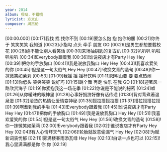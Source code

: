 ```yaml
---
year: 2014
album: 哎呦，不错哦
lyricist: 方文山
composer: 周杰伦
---
```

[00:00.000]
[00:17]我找 找 找你不到
[00:19]要怎么抱 抱 抱你的腰
[00:21]你终于 笑笑笑笑 我知道
[00:23]小指勾 点头 牵手 朋友 GO
[00:26]是男生都想要载校花
[00:28]绝不能让别人看笑话
[00:30]来场抽钥匙的复古趴
[00:32]叭叭叭 叭啦叭啦叭
[00:34]!Everybody跟着我
[00:36]!谁说夜店才有Party Hey Hey
[00:39]!把你的手放胸口
[00:41]!我是说放我胸口 Hey Hey
[00:43]!我喜欢爱笑的你
[00:45]!但是这一句太俗气 Hey Hey
[00:47]!改换文青的造句
[00:49]!你一抹微笑如茉莉
[00:53]
[01:09]我摇 摇 摇杯饮料
[01:11]阳明山要 要 要点热闹
[01:13]你低头 笑笑笑笑 说好巧
[01:15]跳个舞 再走 快乐 在我 GO
[01:18]迎著风一路欣赏海芋
[01:19]你紧抱我这一场花季
[01:22]你说是不能说的秘密
[01:24]嘘
[01:26]从你暧昧的眼神里
[01:28]心事好拥挤好像有话传递
[01:30]背对背煮著温泉蛋
[01:32]滚烫的热情让爱情变神秘
[01:35]搭拉搭搭拉搭
[01:37]搭拉搭搭拉搭
[01:39]啊煮到我的手啦
[01:43]!Everybody跟着我
[01:45]!谁说夜店才有Party Hey Hey
[01:47]!把你的手放胸口
[01:49]!我是说放我胸口 Hey Hey
[01:51]!我喜欢爱笑的你
[01:54]!但是这一句太俗气 Hey Hey
[01:56]!改换文青的造句
[01:58]!你一抹微笑如茉莉
[02:00]!Everybody跟着我
[02:02]!谁说夜店才有Party Hey Hey
[02:04]!有人心情坏天气
[02:06]!轮胎就故意偷漏气 Hey Hey
[02:08]!为赋新词装忧郁
[02:11]!雾满楼春雨添瓦绿 Hey Hey
[02:13]!白话一点也可以
[02:15]!我心里满满都是你 你 你
[02:19]